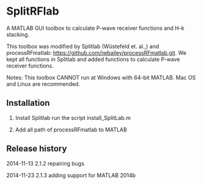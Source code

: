 SplitRFlab
==================
A MATLAB GUI toolbox to calculate P-wave receiver functions and H-k stacking.

This toolbox was modified by Splitlab (Wüstefeld et. al.,) and processRFmatlab: https://github.com/iwbailey/processRFmatlab.git. We kept all functions in Splitlab and added functions to calculate P-wave receiver functions.

Notes: This toolbox CANNOT run at Windows with 64-bit MATLAB. Mac OS and Linux are recommended.

Installation
------------------
1. Install Splitlab run the script install_SplitLab.m

2. Add all path of processRFmatlab to MATLAB


Release history 
---------------------
2014-11-13 2.1.2 repairing bugs

2014-11-23 2.1.3 adding support for MATLAB 2014b
